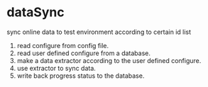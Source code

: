# dataSync
sync online data to test environment according to certain id list
1. read configure from config file.
2. read user defined configure from a database.
3. make a data extractor according to the user defined configure.
4. use extractor to sync data.
5. write back progress status to the database. 
